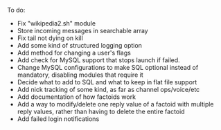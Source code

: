 To do:
* Fix "wikipedia2.sh" module
* Store incoming messages in searchable array
* Fix tail not dying on kill
* Add some kind of structured logging option
* Add method for changing a user's flags
* Add check for MySQL support that stops launch if failed.
* Change MySQL configurations to make SQL optional instead of mandatory, disabling modules that require it
* Decide what to add to SQL and what to keep in flat file support
* Add nick tracking of some kind, as far as channel ops/voice/etc
* Add documentation of how factoids work
* Add a way to modify/delete one reply value of a factoid with multiple reply values, rather than having to delete the entire factoid
* Add failed login notifications
